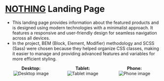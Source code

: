 # **[**NOTHING**](https://nataligru.github.io/landing_page_for_NOTHING/)** Landing Page 

- This landing page provides information about the featured products and is designed using modern technologies with a minimalist approach. It features a responsive and user-friendly design for seamless navigation across all devices.
- In the project, BEM (Block, Element, Modifier) methodology and SCSS (Sass) were chosen because they helped organize CSS classes, making it easier to manage and providing advanced features and variables for more efficient styling.
<div style="display: flex; justify-content: center;">
  <div style="flex: 1; text-align: center;">
    <strong>Desktop:</strong>
    <br>
    <img src="https://github.com/NataliGru/landing_page_for_NOTHING/assets/133240440/621b4af8-5385-4d26-b91d-0ab09e263853" alt="Desktop image">
  </div>
  
  <div style="flex: 1; text-align: center;">
    <strong>Tablet:</strong>
    <br>
    <img src="https://github.com/NataliGru/landing_page_for_NOTHING/assets/133240440/1b56d052-909d-4fad-b5ac-600c429d98c3" alt="Tablet image">
  </div>
  
  <div style="flex: 1; text-align: center;">
    <strong>Phone:</strong>
    <br>
    <img src="https://github.com/NataliGru/landing_page_for_NOTHING/assets/133240440/eb8c6725-552b-4abb-a85b-5e76af187acc" alt="Phone image">
  </div>
</div>

